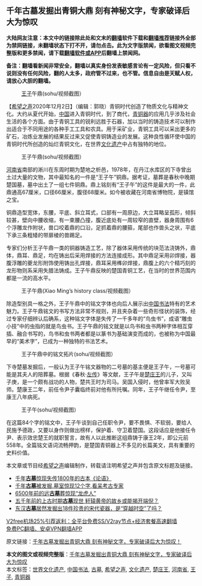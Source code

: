  <h2>千年古墓发掘出青铜大鼎 刻有神秘文字，专家破译后大为惊叹</h2> <p class="notice"><b>大陆网友注意：本文中的链接除此处和文末的<a href="https://github.com/bannedbook/fanqiang" >翻墙</a>软件下载和<a href="https://github.com/killgcd/justmysocks/blob/master/README.md">翻墙推荐</a>链接外全部为禁网链接，未翻墙状态下打不开，请勿点击。此为文字版禁闻，欲看图文视频完整版和更多禁闻，请下载<a href="https://github.com/bannedbook/fanqiang">翻墙软件或APP</a>后翻墙上禁闻网。</p><p>备注：翻墙看新闻非常安全，翻墙以真实身份发表敏感言论有一定风险，但只看不说则没有任何风险，翻的人太多，政府管不过来，也不管。信息自由是天赋人权，请放心大胆的翻墙。</b></p>  <div class="entry"> <figure><figcaption><a href="https://www.bannedbook.org/bnews/tag/%E7%8E%8B%E5%AD%90/" class="st_tag internal_tag" rel="tag" title="标签 王子 下的日志">王子</a>午鼎(sohu/视频截图）</figcaption></figure> <p>【<span class='wp_keywordlink_affiliate'><a href="https://www.soundofhope.org" title="希望之声" target="_blank">希望之声</a></span>2020年12月2日】（编辑：郭晓）青铜时代创造了物质文化与精神文化。大约从夏代开始，<span class='wp_keywordlink_affiliate'><a href="https://www.bannedbook.org/" title="中国" target="_blank">中国</a></span>进入青铜时代，到了商代，<a href="https://www.bannedbook.org/bnews/tag/%E9%9D%92%E9%93%9C%E5%99%A8/" class="st_tag internal_tag" rel="tag" title="标签 青铜器 下的日志">青铜器</a>的应用几乎涉及社会生活的各个方面。由于青铜工具的锐利远胜于石器，加以当时的铸造技术可以制作出适合于不同用途的各种手工工具和农具。用于采矿业，青铜工具可以采出更多的矿石，冶炼业发展的结果反过来又促使青铜铸造业的发展。这种良性循环使中国的青铜时代所创造的灿烂青铜文化，在世界<a href="https://www.bannedbook.org/bnews/tag/%E6%96%87%E5%8C%96%E9%81%97%E4%BA%A7/" class="st_tag internal_tag" rel="tag" title="标签 文化遗产 下的日志">文化遗产</a>中占有独特的地位。</p> <figure><figcaption>王子午鼎(sohu/视频截图）</figcaption></figure> <p><a href="https://www.bannedbook.org/bnews/tag/%e6%b2%b3%e5%8d%97%e7%9c%81/" class="st_tag internal_tag" rel="tag" title="标签 河南省 下的日志">河南省</a>南部的淅川在东周时期为楚地之析邑，1978年，在丹江水库区的下寺曾出土过大量的文物，其中最知名的一件是“王子午”铜鼎。据考证，墓葬是春秋中晚期楚国墓，墓中出土了一组七件铜鼎。鼎上铭刻有“王子午”的这件是最大的一件，此鼎通高67厘米，口径66厘米，腹径68厘米。如今被收藏在河南省博物院，是镇馆之宝。</p>  <p>铜鼎造型宽体，东腰，平底、斜立耳式，口部有一周原边，大立耳略呈孤形，倾斜较甚，壁向中腰收缩，有一束腰凸撞，腹近底处有一周较窄的直壁，器身周围有6个浮雕龙作附状，兽口咬着鼎的口沿，足抓着鼎的腰箍，尾部也作兽头之状，平底下承三条粗矮的带扉棱的兽踢足。</p> <p>专家们分析王子午鼎一类的铜器铸造工艺，除了器体采用传统的块范法浇铸外，鼎体，鼎耳、鼎足，均在铸出后采用焊接的方法连接成形。其中鼎足采用卯焊接，器腹浮雕的夔龙形附饰使用铸出孔焊接，鼎耳采用榫卯焊接，鼎腹上的六个精巧刻的龙形物则系采用失腊法铸成。王子午鼎反映的楚国青铜工艺，在当时的世界范围内都是一流的高水平。</p>  <figure><figcaption>王子午鼎(Xiao Ming&#8217;s history class/视频截图）</figcaption></figure> <p>除造型别具一格之外，王子午鼎中的铭文字体也向后人展示出<a href="https://www.bannedbook.org/bnews/tag/%E4%B8%AD%E5%9B%BD%E4%B9%A6%E6%B3%95/" class="st_tag internal_tag" rel="tag" title="标签 中国书法 下的日志">中国书法</a>特有的艺术魅力。王子午鼎铭文的书写方法非常不规则，并且夹杂着一些奇形怪状的装饰，经过专家仔细辨认后确系，这种铭文字体是失传了一千多年的“鸟虫书”，成语“雕虫小技”中的虫指的就是鸟虫书。王子午鼎的铭文就是以鸟书和虫书两种字体相互穿插、融合书写的，鸟书和虫书两者都是以篆书为基础演变而成的，也被称为中国最早的“美术字”，已成为一种独特的书法艺术。</p> <figure><figcaption>王子午鼎中的铭文拓片(sohu/视频截图）</figcaption></figure> <p>下寺楚墓发掘后，一般认为王子午铭文器物的二号墓的基主便是王子午，一号墓可能是其夫人的陪葬墓。根据《春秋·<span class='wp_keywordlink'><a href="https://www.bannedbook.org/forum24/topic538.html" title="《左传》" target="_blank">左传</a></span>》等文献，王子午是<a href="https://www.bannedbook.org/bnews/tag/%e6%a5%9a%e5%ba%84%e7%8e%8b/" class="st_tag internal_tag" rel="tag" title="标签 楚庄王 下的日志">楚庄王</a>的儿子，又叫子庚，是一个颇有战功的人物，楚共王时为司马。吴国入侵时，他曾率军大败吴师。楚康王二年，前任令尹子囊临终前对他有所托嘱。同年，王子午继任令尹，至康王八年病死。</p>  <figure><figcaption>王子午(sohu/视频截图）</figcaption></figure> <p>在这篇84个字的铭文中，王子午谈到自己任职令尹，要不畏惧、不软弱，要给人民施予德政，又要以身作则做出榜样，保护着、守卫着楚国。这段话应是他接任令尹、表示效忠楚王的就职誓言，故有人以此推断这组鼎铸于康王2年，即公元前558年。全篇铭文语词流畅押韵，是楚国青铜器上不多见的长篇美文，具有重要的史料价值。</p> <p>本文章或节目经<a href="https://www.bannedbook.org/bnews/tag/%e5%b8%8c%e6%9c%9b%e4%b9%8b%e5%a3%b0/" class="st_tag internal_tag" rel="tag" title="标签 希望之声 下的日志">希望之声</a>编辑制作，转载请注明希望之声并包含原文标题及链接。</p>  <ul class='op-related-articles' title='相关阅读'> <li><a href='https://www.bannedbook.org/bnews/comments/20201115/1431358.html' target='_blank'>千年<b>古墓</b>惊现失传1800年的古本《论语》</a></li> <li><a href='https://www.bannedbook.org/bnews/comments/20201114/1430690.html' target='_blank'>千年<b>古墓</b>被发掘,墓室惊现12个字,看呆考古专家</a></li> <li><a href='https://www.bannedbook.org/bnews/comments/20201110/1428424.html' target='_blank'>6500年前的远<b>古墓</b>葬惊现“龙虎人”</a></li> <li><a href='https://www.bannedbook.org/bnews/comments/20201106/1426517.html' target='_blank'>五千年前的上古时期<b>古墓</b>现世 轩辕黄帝的故乡或能揭开端倪？</a></li> <li><a href='https://www.bannedbook.org/bnews/comments/20201031/1423427.html' target='_blank'>东汉<b>古墓</b>居然发掘出18件珍贵的宋代瓷器，是“穿越时空”了吗？</a></li> </ul> <p class="texttj"> <a href="https://github.com/bannedbook/fanqiang/wiki/V2ray%E6%9C%BA%E5%9C%BA" target="_blank">V2free机场25%引荐返利：全平台免费SS/V2ray节点+经济套餐高速翻墙</a><br/> <a href="https://github.com/bannedbook/fanqiang/wiki/%E7%A6%81%E9%97%BB%E7%BD%91%E5%AE%89%E5%8D%93%E7%BF%BB%E5%A2%99%E6%96%B0%E9%97%BBAPP" target="_blank">免费PC翻墙、安卓VPN翻墙APP</a></p><p>原文链接：<a class="src_link"  href="https://www.soundofhope.org/post/447169" target="_blank">千年古墓发掘出青铜大鼎 刻有神秘文字，专家破译后大为惊叹！</a></p><a name='sharetosocial'></a>       <div><b>本文的图文或视频完整版</b>：<a href='https://www.bannedbook.org/bnews/comments/20201203/1441054.html'>千年古墓发掘出青铜大鼎 刻有神秘文字，专家破译后大为惊叹</a></div>  </div><!--END ENTRY--> <div class="postfooter"> <div>本文标签：<a href="https://www.bannedbook.org/bnews/tag/%E4%B8%96%E7%95%8C%E6%96%87%E5%8C%96%E9%81%97%E4%BA%A7/" rel="tag">世界文化遗产</a>, <a href="https://www.bannedbook.org/bnews/tag/%E4%B8%AD%E5%9B%BD%E4%B9%A6%E6%B3%95/" rel="tag">中国书法</a>, <a href="https://www.bannedbook.org/bnews/tag/%e5%8f%a4%e5%a2%93/" rel="tag">古墓</a>, <a href="https://www.bannedbook.org/bnews/tag/%e5%b8%8c%e6%9c%9b%e4%b9%8b%e5%a3%b0/" rel="tag">希望之声</a>, <a href="https://www.bannedbook.org/bnews/tag/%E6%96%87%E5%8C%96%E9%81%97%E4%BA%A7/" rel="tag">文化遗产</a>, <a href="https://www.bannedbook.org/bnews/tag/%e6%a5%9a%e5%ba%84%e7%8e%8b/" rel="tag">楚庄王</a>, <a href="https://www.bannedbook.org/bnews/tag/%e6%b2%b3%e5%8d%97%e7%9c%81/" rel="tag">河南省</a>, <a href="https://www.bannedbook.org/bnews/tag/%E7%8E%8B%E5%AD%90/" rel="tag">王子</a>, <a href="https://www.bannedbook.org/bnews/tag/%E9%9D%92%E9%93%9C%E5%99%A8/" rel="tag">青铜器</a></div>  </div><!--END POSTFOOTER--> 